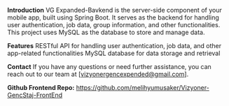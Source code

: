 **Introduction**
VG Expanded-Bavkend is the server-side component of your mobile app, built using Spring Boot. It serves as the backend for handling user authentication, job data, group information, and other functionalities. This project uses MySQL as the database to store and manage data.

**Features**
RESTful API for handling user authentication, job data, and other app-related functionalities
MySQL database for data storage and retrieval

**Contact**
If you have any questions or need further assistance, you can reach out to our team at [vizyonergencexpended@gmail.com].

**Github Frontend Repo:**
https://github.com/melihyumusaker/Vizyoner-GencStaj-FrontEnd
